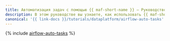 ```yaml
---
title: Автоматизация задач с помощью {{ maf-short-name }} — Руководство
description: В этом руководстве вы узнаете, как использовать {{ maf-short-name }} для автоматизации операций с данными {{ yq-full-name }}. Здесь представлены ключевые этапы процесса, начиная с подготовки инфраструктуры и заканчивая проверкой результатов и удалением созданных ресурсов.
canonical: '{{ link-docs }}/tutorials/dataplatform/airflow-auto-tasks'
---
```


{% include [airflow-auto-tasks](../../_tutorials/dataplatform/airflow-auto-tasks.md) %}